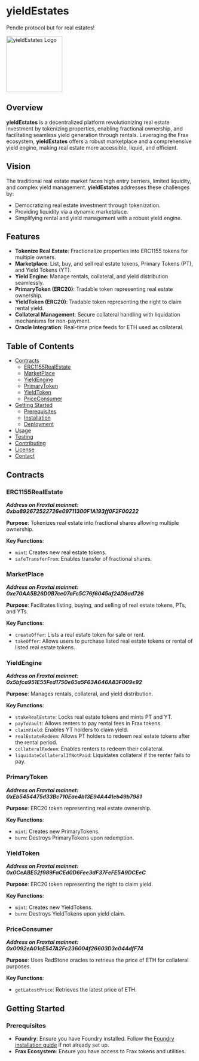 # yieldEstates
Pendle protocol but for real estates!

<img src="https://path_to_logo/logo.png](https://github.com/mahdieh-amiri1/yieldEstates/assets/99467399/0fcd5690-b0ca-484d-87f8-e92260c74e07" alt="yieldEstates Logo" width="150" height="150"> 


## Overview

**yieldEstates** is a decentralized platform revolutionizing real estate investment by tokenizing properties, enabling fractional ownership, and facilitating seamless yield generation through rentals. Leveraging the Frax ecosystem, **yieldEstates** offers a robust marketplace and a comprehensive yield engine, making real estate more accessible, liquid, and efficient.

## Vision

The traditional real estate market faces high entry barriers, limited liquidity, and complex yield management. **yieldEstates** addresses these challenges by:
- Democratizing real estate investment through tokenization.
- Providing liquidity via a dynamic marketplace.
- Simplifying rental and yield management with a robust yield engine.

## Features

- **Tokenize Real Estate**: Fractionalize properties into ERC1155 tokens for multiple owners.
- **Marketplace**: List, buy, and sell real estate tokens, Primary Tokens (PT), and Yield Tokens (YT).
- **Yield Engine**: Manage rentals, collateral, and yield distribution seamlessly.
- **PrimaryToken (ERC20)**: Tradable token representing real estate ownership.
- **YieldToken (ERC20)**: Tradable token representing the right to claim rental yield.
- **Collateral Management**: Secure collateral handling with liquidation mechanisms for non-payment.
- **Oracle Integration**: Real-time price feeds for ETH used as collateral.

## Table of Contents

- [Contracts](#contracts)
  - [ERC1155RealEstate](#erc1155realestate)
  - [MarketPlace](#marketplace)
  - [YieldEngine](#yieldengine)
  - [PrimaryToken](#primarytoken)
  - [YieldToken](#yieldtoken)
  - [PriceConsumer](#priceconsumer)
- [Getting Started](#getting-started)
  - [Prerequisites](#prerequisites)
  - [Installation](#installation)
  - [Deployment](#deployment)
- [Usage](#usage)
- [Testing](#testing)
- [Contributing](#contributing)
- [License](#license)
- [Contact](#contact)

## Contracts
  
### ERC1155RealEstate

***Address on Fraxtal mainnet: 0xba892672522726e09711300F1A193ff0F2F00222***
 
**Purpose**: Tokenizes real estate into fractional shares allowing multiple ownership.

**Key Functions**:
- `mint`: Creates new real estate tokens.
- `safeTransferFrom`: Enables transfer of fractional shares.

### MarketPlace

***Address on Fraxtal mainnet: 0xe70AA5B26D0B7ce07aFc5C76f6045af24D9ad726***

**Purpose**: Facilitates listing, buying, and selling of real estate tokens, PTs, and YTs.

**Key Functions**:
- `createOffer`: Lists a real estate token for sale or rent.
- `takeOffer`: Allows users to purchase listed real estate tokens or rental of listed real estate tokens.

### YieldEngine

***Address on Fraxtal mainnet: 0x5bfca951E55Fed1750e65a5F63A646A83F009e92***

**Purpose**: Manages rentals, collateral, and yield distribution.

**Key Functions**:
- `stakeRealEstate`: Locks real estate tokens and mints PT and YT.
- `payToVault`: Allows renters to pay rental fees in Frax tokens.
- `claimYield`: Enables YT holders to claim yield.
- `realEstateRedeem`: Allows PT holders to redeem real estate tokens after the rental period.
- `collateralRedeem`: Enables renters to redeem their collateral.
- `liquidateCollateralIfNotPaid`: Liquidates collateral if the renter fails to pay.

### PrimaryToken

***Address on Fraxtal mainnet: 0xEb5454475d33Bc710Eae4b13E94A441eb49b7981***

**Purpose**: ERC20 token representing real estate ownership.

**Key Functions**:
- `mint`: Creates new PrimaryTokens.
- `burn`: Destroys PrimaryTokens upon redemption.

### YieldToken

***Address on Fraxtal mainnet: 0x0CeABE52f989FaCEd0D6Fee3dF37FeFE5A9DCEeC***

**Purpose**: ERC20 token representing the right to claim yield.

**Key Functions**:
- `mint`: Creates new YieldTokens.
- `burn`: Destroys YieldTokens upon yield claim.

### PriceConsumer

***Address on Fraxtal mainnet: 0x0092eA01cE547A2Fc236004f26603D3c044dfF74***

**Purpose**: Uses RedStone oracles to retrieve the price of ETH for collateral purposes.

**Key Functions**:
- `getLatestPrice`: Retrieves the latest price of ETH.

## Getting Started

### Prerequisites

- **Foundry**: Ensure you have Foundry installed. Follow the [Foundry installation guide](https://github.com/foundry-rs/foundry) if not already set up.
- **Frax Ecosystem**: Ensure you have access to Frax tokens and utilities.

